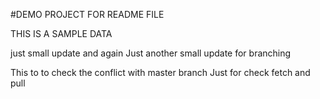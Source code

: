 #DEMO PROJECT FOR README FILE

THIS IS A SAMPLE DATA


just small update and again
Just another small update for branching



This to to check the conflict with master branch
Just for check fetch and pull
